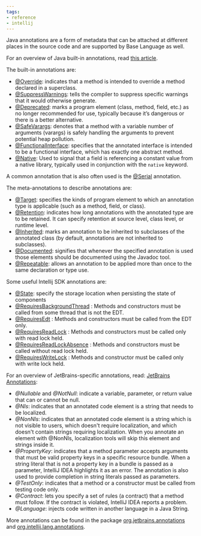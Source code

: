 ```yaml
---
tags:
- reference
- intellij
---
```


Java annotations are a form of metadata that can be attached at different places in the source code and are supported by Base Language as well.

For an overview of Java built-in annotations, read [this article](https://www.baeldung.com/java-default-annotations).

The built-in annotations are:

- [@Override](https://www.baeldung.com/java-override): indicates that a method is intended to override a method declared in a superclass.
- [@SuppressWarnings](https://www.baeldung.com/java-suppresswarnings): tells the compiler to suppress specific warnings that it would otherwise generate.
- [@Deprecated](https://www.baeldung.com/java-deprecated): marks a program element (class, method, field, etc.) as no longer recommended for use, typically because it’s dangerous or there is a better alternative.
- [@SafeVarargs](https://www.baeldung.com/java-safevarargs): denotes that a method with a variable number of arguments (varargs) is safely handling the arguments to prevent potential heap pollution.
- [@FunctionalInterface](https://www.baeldung.com/java-default-annotations#1-functionalinterface): specifies that the annotated interface is intended to be a functional interface, which has exactly one abstract method.
- [@Native](https://www.baeldung.com/java-default-annotations#2native): Used to signal that a field is referencing a constant value from a native library, typically used in conjunction with the `native` keyword.

A common annotation that is also often used is the [@Serial](https://www.baeldung.com/java-14-serial-annotation) annotation.

The meta-annotations to describe annotations are:

- [@Target](https://www.baeldung.com/java-default-annotations#1-target): specifies the kinds of program element to which an annotation type is applicable (such as a method, field, or class).
- [@Retention](https://www.baeldung.com/java-default-annotations#2-retention): indicates how long annotations with the annotated type are to be retained. It can specify retention at source level, class level, or runtime level.
- [@Inherited](https://www.baeldung.com/java-default-annotations#3-inherited): marks an annotation to be inherited to subclasses of the annotated class (by default, annotations are not inherited to subclasses). 
- [@Documented](https://www.baeldung.com/java-default-annotations#4-documented): signifies that whenever the specified annotation is used those elements should be documented using the Javadoc tool.
- [@Repeatable](https://www.baeldung.com/java-default-annotations#5-repeatable): allows an annotation to be applied more than once to the same declaration or type use.

Some useful Intellij SDK annotations are:

- [@State](https://plugins.jetbrains.com/docs/intellij/persisting-state-of-components.html): specify the storage location when persisting the state of components
- [@RequiresBackgroundThread](http://www.jetbrains.org/intellij/sdk/docs/basics/architectural_overview/general_threading_rules.html) : Methods and constructors must be called from some thread that is not the EDT.
- [@RequiresEdt](http://www.jetbrains.org/intellij/sdk/docs/basics/architectural_overview/general_threading_rules.html) : Methods and constructors must be called from the EDT only.
- [@RequiresReadLock](http://www.jetbrains.org/intellij/sdk/docs/basics/architectural_overview/general_threading_rules.html) : Methods and constructors must be called only with read lock held.
- [@RequiresReadLockAbsence](http://www.jetbrains.org/intellij/sdk/docs/basics/architectural_overview/general_threading_rules.html) : Methods and constructors must be called without read lock held.
- [@RequiresWriteLock](http://www.jetbrains.org/intellij/sdk/docs/basics/architectural_overview/general_threading_rules.html) : Methods and constructor must be called only with write lock held.

For an overview of JetBrains-specific annotations, read: [JetBrains Annotations](https://www.jetbrains.com/help/idea/annotating-source-code.html#jetbrains-annotations):

- *@Nullable* and *@NotNull*: indicate a variable, parameter, or return value that can or cannot be null.
- *@Nls*: indicates that an annotated code element is a string that needs to be localized.
- *@NonNls*: indicates that an annotated code element is a string which is not visible to users, which doesn't require localization, and which doesn't contain strings requiring localization. When you annotate an element with @NonNls, localization tools will skip this element and strings inside it.
- *@PropertyKey*: indicates that a method parameter accepts arguments that must be valid property keys in a specific resource bundle. When a string literal that is not a property key in a bundle is passed as a parameter, IntelliJ IDEA highlights it as an error. The annotation is also used to provide completion in string literals passed as parameters.
- *@TestOnly*: indicates that a method or a constructor must be called from testing code only.
- *@Contract*: lets you specify a set of rules (a contract) that a method must follow. If the contract is violated, IntelliJ IDEA reports a problem.
- *@Language*: injects code written in another language in a Java String.

More annotations can be found in the package [org.jetbrains.annotations](https://javadoc.io/doc/org.jetbrains/annotations/latest/org/jetbrains/annotations/package-summary.html) and [org.intellij.lang.annotations](https://javadoc.io/doc/org.jetbrains/annotations/latest/org/intellij/lang/annotations/package-summary.html).